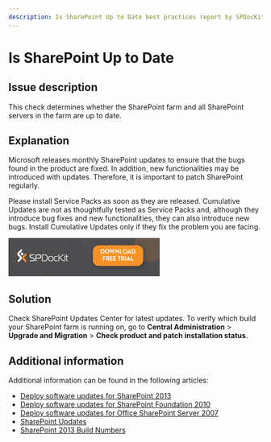 ```yaml
---
description: Is SharePoint Up to Date best practices report by SPDocKit determines whether the SharePoint farm and all SharePoint servers in the farm are up to date.
---
```


# Is SharePoint Up to Date

## Issue description

This check determines whether the SharePoint farm and all SharePoint servers in the farm are up to date.

## Explanation

Microsoft releases monthly SharePoint updates to ensure that the bugs found in the product are fixed. In addition, new functionalities may be introduced with updates. Therefore, it is important to patch SharePoint regularly.

Please install Service Packs as soon as they are released. Cumulative Updates are not as thoughtfully tested as Service Packs and, although they introduce bug fixes and new functionalities, they can also introduce new bugs. Install Cumulative Updates only if they fix the problem you are facing.

[![Download SPDocKit](../../.gitbook/assets/spdockit_download.png)](http://bit.ly/2US0Zna)

## Solution

Check SharePoint Updates Center for latest updates. To verify which build your SharePoint farm is running on, go to **Central Administration** &gt; **Upgrade and Migration** &gt; **Check product and patch installation status**.

## Additional information

Additional information can be found in the following articles:

* [Deploy software updates for SharePoint 2013](https://technet.microsoft.com/en-us/library/cc263467.aspx)
* [Deploy software updates for SharePoint Foundation 2010](https://technet.microsoft.com/en-us/library/cc288269%28v=office.14%29.aspx)
* [Deploy software updates for Office SharePoint Server 2007](https://technet.microsoft.com/en-us/library/cc263467%28v=office.12%29.aspx)
* [SharePoint Updates](https://technet.microsoft.com/en-us/library/dn789211%28v=office.14%29.aspx)
* [SharePoint 2013 Build Numbers](http://www.toddklindt.com/blog/Lists/Posts/Post.aspx?ID=346)

